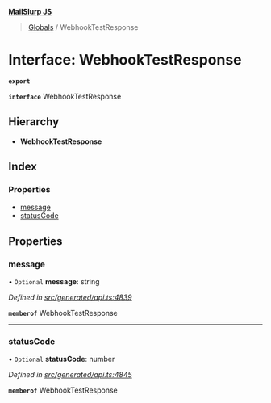 **[MailSlurp JS](../README.md)**

> [Globals](../README.md) / WebhookTestResponse

# Interface: WebhookTestResponse

**`export`** 

**`interface`** WebhookTestResponse

## Hierarchy

* **WebhookTestResponse**

## Index

### Properties

* [message](webhooktestresponse.md#message)
* [statusCode](webhooktestresponse.md#statuscode)

## Properties

### message

• `Optional` **message**: string

*Defined in [src/generated/api.ts:4839](https://github.com/mailslurp/mailslurp-client/blob/a36d929/src/generated/api.ts#L4839)*

**`memberof`** WebhookTestResponse

___

### statusCode

• `Optional` **statusCode**: number

*Defined in [src/generated/api.ts:4845](https://github.com/mailslurp/mailslurp-client/blob/a36d929/src/generated/api.ts#L4845)*

**`memberof`** WebhookTestResponse
